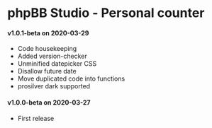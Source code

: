 # phpBB Studio - Personal counter

#### v1.0.1-beta on 2020-03-29
- Code housekeeping
- Added version-checker
- Unminified datepicker CSS
- Disallow future date
- Move duplicated code into functions
- prosilver dark supported

#### v1.0.0-beta on 2020-03-27
- First release
